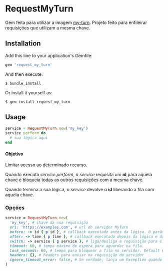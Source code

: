 # RequestMyTurn

Gem feita para utilizar a imagem [my-turn](https://hub.docker.com/r/ralphbaesso/my-turn).
Projeto feito para enfileirar requisições que utilizam a mesma chave.

## Installation

Add this line to your application's Gemfile:

```ruby
gem 'request_my_turn'
```

And then execute:

    $ bundle install

Or install it yourself as:

    $ gem install request_my_turn

## Usage

```ruby
service = RequestMyTurn.new('my_key')
service.perform do
  # sua lógica aqui
end
```

#### Objetivo
Limitar acesso ao determinado recurso.

Quando executa *service.perform*, 
o *service* requisita um **id** para aquela chave e bloqueia todas as outros requisições com a mesma chave. 

Quando termina a sua lógica, o *service* devolve o **id** liberando a fila com aquela chave.

### Opções

```ruby
service = RequestMyTurn.new(
  'my_key', # chave da sua requisição
  url: 'https://examples.com', # url do servidor MyTurn
  before: -> id { p id }, # callback executado antes da lógica. O parâmetro é o id da requisição
  after: -> time { p time }, # callback executado depois da lógica e da devolução do id. O parâmetro é o tempo quasto do processo.
  switch: -> service { p service }, # liga/desliga a requisição para o servidor. Pode ser um valor true/false ou um callback. 
  timeout: 60, # tempo máximo de espera para aguardar na fila.
  lock_seconds: 60, # tempo para bloquear a fila no servidor. Default 60 segundos.
  headers: {}, # headers para enviar na requisição do servidor
  ignore_timeout_error: false, # Se verdade, lança um Exception quando ocorrer Timeout. 
)

```